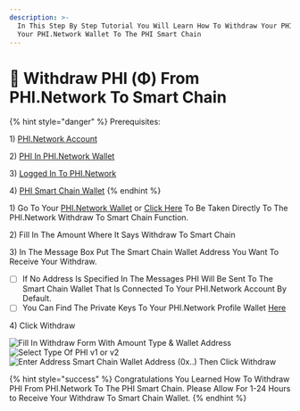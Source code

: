 ```yaml
---
description: >-
  In This Step By Step Tutorial You Will Learn How To Withdraw Your PHI From
  Your PHI.Network Wallet To The PHI Smart Chain
---
```


# 🔄 Withdraw PHI (Φ) From PHI.Network To Smart Chain

{% hint style="danger" %}
Prerequisites:&#x20;

1\) [PHI.Network Account](https://phi.network/register)

2\) [PHI In PHI.Network Wallet](https://phi.network/send)

3\) [Logged In To PHI.Network](https://phi.network)

4\) [PHI Smart Chain Wallet](https://docs.phi.network/phi-wiki/use-phi-smart-chain/compatible-wallets)
{% endhint %}

1\) Go To Your [PHI.Network Wallet](https://phi.network/send) or [Click Here](https://phi.network/withdraw-to-smart-chain/) To Be Taken Directly To The PHI.Network Withdraw To Smart Chain Function.&#x20;

2\) Fill In The Amount Where It Says Withdraw To Smart Chain

3\) In The Message Box Put The Smart Chain Wallet Address You Want To Receive Your Withdraw.&#x20;

* [ ] If No Address Is Specified In The Messages PHI Will Be Sent To The Smart Chain Wallet That Is Connected To Your PHI.Network Account By Default.&#x20;
* [ ] You Can Find The Private Keys To Your PHI.Network Profile Wallet [Here](profile-private-key-and-smart-chain-address.md)

4\) Click Withdraw

![ Fill In Withdraw Form With Amount Type & Wallet Address](../../.gitbook/assets/IMG\_6344.jpg) ![Select Type Of PHI v1 or v2](../../.gitbook/assets/IMG\_6345.jpg) ![Enter Address Smart Chain Wallet Address (0x..) Then Click Withdraw ](../../.gitbook/assets/IMG\_6346.jpg)

{% hint style="success" %}
Congratulations You Learned How To Withdraw PHI From PHI.Network To The PHI Smart Chain. Please Allow For 1-24 Hours to Receive Your Withdraw To Smart Chain Wallet.
{% endhint %}

